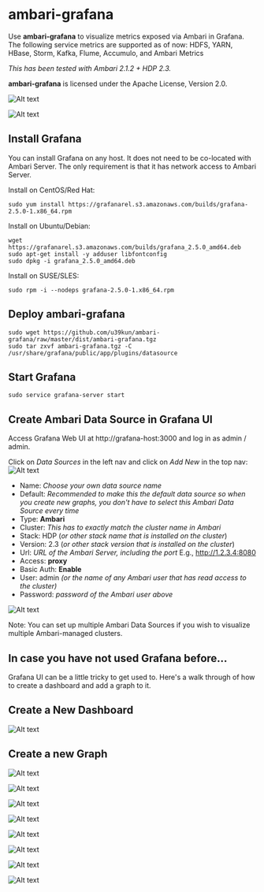 # ambari-grafana

Use **ambari-grafana** to visualize metrics exposed via Ambari in Grafana.
The following service metrics are supported as of now: HDFS, YARN, HBase, Storm, Kafka, Flume, Accumulo, and Ambari Metrics

*This has been tested with Ambari 2.1.2 + HDP 2.3.*

**ambari-grafana** is licensed under the Apache License, Version 2.0.

![Alt text](https://raw.githubusercontent.com/u39kun/ambari-grafana/master/screenshots/dashboard.png "Ambari Grafana Dashboard")

![Alt text](https://raw.githubusercontent.com/u39kun/ambari-grafana/master/screenshots/select-metric.png "Ambari Grafana Graph Builder")

Install Grafana
---------------

You can install Grafana on any host.  It does not need to be co-located with Ambari Server.  The only requirement is that it has network access to Ambari Server.

Install on CentOS/Red Hat:
```
sudo yum install https://grafanarel.s3.amazonaws.com/builds/grafana-2.5.0-1.x86_64.rpm
```

Install on Ubuntu/Debian:
```
wget https://grafanarel.s3.amazonaws.com/builds/grafana_2.5.0_amd64.deb
sudo apt-get install -y adduser libfontconfig
sudo dpkg -i grafana_2.5.0_amd64.deb
```

Install on SUSE/SLES:
```
sudo rpm -i --nodeps grafana-2.5.0-1.x86_64.rpm
```

Deploy ambari-grafana
---
```
sudo wget https://github.com/u39kun/ambari-grafana/raw/master/dist/ambari-grafana.tgz
sudo tar zxvf ambari-grafana.tgz -C /usr/share/grafana/public/app/plugins/datasource
```

Start Grafana
---
```
sudo service grafana-server start
```

Create Ambari Data Source in Grafana UI
---
Access Grafana Web UI at http://grafana-host:3000 and log in as admin / admin.

Click on *Data Sources* in the left nav and click on *Add New* in the top nav:
![Alt text](https://raw.githubusercontent.com/u39kun/ambari-grafana/master/screenshots/create-data-source.png "Create a new data source")

* Name: *Choose your own data source name*
* Default: *Recommended to make this the default data source so when you create new graphs, you don't have to select this Ambari Data Source every time*
* Type: **Ambari**
* Cluster: *This has to exactly match the cluster name in Ambari*
* Stack: HDP (*or other stack name that is installed on the cluster*)
* Version: 2.3 (*or other stack version that is installed on the cluster*)
* Url: *URL of the Ambari Server, including the port*  E.g., http://1.2.3.4:8080
* Access: **proxy**
* Basic Auth: **Enable**
* User: admin *(or the name of any Ambari user that has read access to the cluster)*
* Password: *password of the Ambari user above*

![Alt text](https://raw.githubusercontent.com/u39kun/ambari-grafana/master/screenshots/adding-ambari-data-source-to-grafana.png "Ading Ambari Data Source to Grafana")

Note: You can set up multiple Ambari Data Sources if you wish to visualize multiple Ambari-managed clusters.

In case you have not used Grafana before...
---
Grafana UI can be a little tricky to get used to.
Here's a walk through of how to create a dashboard and add a graph to it.

Create a New Dashboard
---
![Alt text](https://raw.githubusercontent.com/u39kun/ambari-grafana/master/screenshots/create-grafana-dashboard.png "Create a new dashboard")

Create a new Graph
---
![Alt text](https://raw.githubusercontent.com/u39kun/ambari-grafana/master/screenshots/create-graph-strip-hover.png "Create a new graph - strip hover")

![Alt text](https://raw.githubusercontent.com/u39kun/ambari-grafana/master/screenshots/create-graph-menu.png "Create a new graph - menu")

![Alt text](https://raw.githubusercontent.com/u39kun/ambari-grafana/master/screenshots/edit-graph.png "Create a new graph - edit")

![Alt text](https://raw.githubusercontent.com/u39kun/ambari-grafana/master/screenshots/select-component.png "Create a new graph - select component")

![Alt text](https://raw.githubusercontent.com/u39kun/ambari-grafana/master/screenshots/select-metric.png "Create a new graph - select metric")

![Alt text](https://raw.githubusercontent.com/u39kun/ambari-grafana/master/screenshots/select-unit.png "Create a new graph - select unit")

![Alt text](https://raw.githubusercontent.com/u39kun/ambari-grafana/master/screenshots/set-title.png "Create a new graph - set title")

![Alt text](https://raw.githubusercontent.com/u39kun/ambari-grafana/master/screenshots/save-dashboard.png "Create a new graph - save dashboard")




